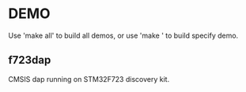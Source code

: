 DEMO
===========

Use 'make all' to build all demos, or use 'make <target>' to build specify demo.

## f723dap
CMSIS dap running on STM32F723 discovery kit.
